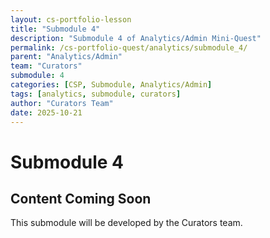 ```yaml
---
layout: cs-portfolio-lesson
title: "Submodule 4"
description: "Submodule 4 of Analytics/Admin Mini-Quest"
permalink: /cs-portfolio-quest/analytics/submodule_4/
parent: "Analytics/Admin"
team: "Curators"
submodule: 4
categories: [CSP, Submodule, Analytics/Admin]
tags: [analytics, submodule, curators]
author: "Curators Team"
date: 2025-10-21
---
```


# Submodule 4

## Content Coming Soon
This submodule will be developed by the Curators team.

